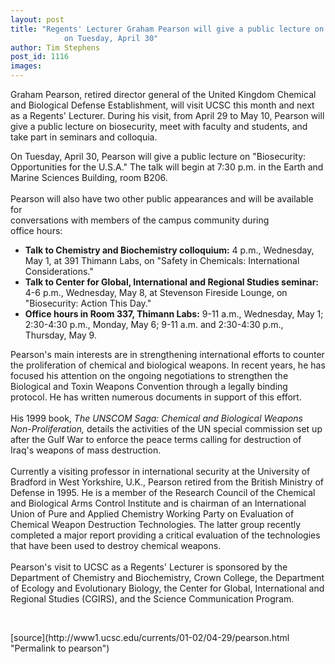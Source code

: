```yaml
---
layout: post
title: "Regents' Lecturer Graham Pearson will give a public lecture on biosecurity
			on Tuesday, April 30"
author: Tim Stephens
post_id: 1116
images:
---
```


<p>
  Graham Pearson, retired director general of the United Kingdom Chemical and Biological Defense Establishment, will visit UCSC this month and next as a Regents' Lecturer. During his visit, from April 29 to May 10, Pearson will give a public lecture on biosecurity, meet with faculty and students, and take part in seminars and colloquia.
</p>On Tuesday, April 30, Pearson will give a public lecture on "Biosecurity: Opportunities for the U.S.A." The talk will begin at 7:30 p.m. in the Earth and Marine Sciences Building, room B206.<br>
<br>
Pearson will also have two other public appearances and will be available for<br>
conversations with members of the campus community during<br>
office hours:
<ul>
  <li>
    <b>Talk to Chemistry and Biochemistry colloquium:</b> 4 p.m., Wednesday, May 1, at 391 Thimann Labs, on "Safety in Chemicals: International Considerations."
  </li>
  <li>
    <b>Talk to Center for Global, International and Regional Studies seminar:</b> 4-6 p.m., Wednesday, May 8, at Stevenson Fireside Lounge, on "Biosecurity: Action This Day."
  </li>
  <li>
    <b>Office hours in Room 337, Thimann Labs:</b> 9-11 a.m., Wednesday, May 1; 2:30-4:30 p.m., Monday, May 6; 9-11 a.m. and 2:30-4:30 p.m., Thursday, May 9.
  </li>
</ul>
<p>
  Pearson's main interests are in strengthening international efforts to counter the proliferation of chemical and biological weapons. In recent years, he has focused his attention on the ongoing negotiations to strengthen the Biological and Toxin Weapons Convention through a legally binding protocol. He has written numerous documents in support of this effort.<br>
  <br>
  His 1999 book, <i>The UNSCOM Saga: Chemical and Biological Weapons Non-Proliferation,</i> details the activities of the UN special commission set up after the Gulf War to enforce the peace terms calling for destruction of Iraq's weapons of mass destruction.<br>
  <br>
  Currently a visiting professor in international security at the University of Bradford in West Yorkshire, U.K., Pearson retired from the British Ministry of Defense in 1995. He is a member of the Research Council of the Chemical and Biological Arms Control Institute and is chairman of an International Union of Pure and Applied Chemistry Working Party on Evaluation of Chemical Weapon Destruction Technologies. The latter group recently completed a major report providing a critical evaluation of the technologies that have been used to destroy chemical weapons.<br>
  <br>
  Pearson's visit to UCSC as a Regents' Lecturer is sponsored by the Department of Chemistry and Biochemistry, Crown College, the Department of Ecology and Evolutionary Biology, the Center for Global, International and Regional Studies (CGIRS), and the Science Communication Program.
</p>
<p>
  <br>

</p>
<p>

</p>
[source](http://www1.ucsc.edu/currents/01-02/04-29/pearson.html "Permalink to pearson")
